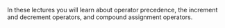 In these lectures you will learn about operator precedence, the increment and decrement operators, and compound assignment operators.
